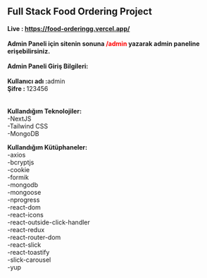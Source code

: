 

## Full Stack Food Ordering Project

<b>Live : https://food-orderingg.vercel.app/</b><br/><br/>
<b>Admin Paneli için sitenin sonuna <span style="color: red"> /admin </span> yazarak admin paneline erişebilirsiniz.</b><br/><br/>
<b>Admin Paneli Giriş Bilgileri:</b><br/><br/>
<b>Kullanıcı adı :</b>admin </br>
<b>Şifre : </b> 123456<br/><br/><br/>
<b>Kullandığım Teknolojiler:</b><br/>
-NextJS <br/>
-Tailwind CSS<br/>
-MongoDB<br/>

<b>Kullandığım Kütüphaneler:</b><br/>
-axios<br/>
-bcryptjs<br/>
-cookie<br/>
-formik<br/>
-mongodb<br/>
-mongoose<br/>
-nprogress<br/>
-react-dom<br/>
-react-icons<br/>
-react-outside-click-handler<br/>
-react-redux<br/>
-react-router-dom<br/>
-react-slick<br/>
-react-toastify<br/>
-slick-carousel<br/>
-yup


